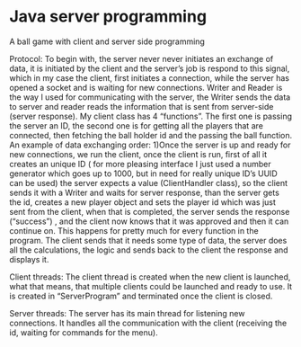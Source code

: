 # Java server programming
A ball game with client and server side programming

Protocol:
To begin with, the server never never initiates an exchange of data, it is initiated by the client and the server’s job is respond to this signal, which in my case the client, first initiates a connection, while the server has opened a socket and is waiting for new connections. Writer and Reader is the way I used for communicating with the server, the Writer sends the data to server and reader reads the information that is sent from server-side (server response). My client class has 4 “functions”. The first one is passing the server an ID, the second one is for getting all the players that are connected, then fetching the ball holder id and the passing the ball function.
An example of data exchanging order:
1)Once the server is up and ready for new connections, we run the client, once the client is run, first of all it creates an unique ID ( for more pleasing interface I just used a number generator which goes up to 1000, but in need for really unique ID’s UUID can be used) the server expects a value (ClientHandler class), so the client sends it with a Writer and waits for server response, than the server gets the id, creates a new player object and sets the player id which was just sent from the client, when that is completed, the server sends the response (“success”) , and the client now knows that it was approved and then it can continue on.
 This happens for pretty much for every function in the program. The client sends that it needs some type of data, the server does all the calculations, the logic and sends back to the client the response and displays it.

Client threads:
The client thread is created when the new client is launched, what that means, that multiple clients could be launched and ready to use. It is created in “ServerProgram” and terminated once the client is closed.

Server threads:
The server has its main thread for listening new connections. It handles all the communication with the client (receiving the id, waiting for commands for the menu).
